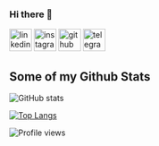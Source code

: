 ### Hi there 👋

[<img src='https://cdn.jsdelivr.net/npm/simple-icons@3.0.1/icons/linkedin.svg' alt='linkedin' height='40'>](https://www.linkedin.com/in/andrew-sliusarenko-9941131ab/) [<img src='https://cdn.jsdelivr.net/npm/simple-icons@3.0.1/icons/instagram.svg' alt='instagram' height='40'>](https://www.instagram.com/anry_sliusar/) [<img src='https://cdn.jsdelivr.net/npm/simple-icons@3.0.1/icons/github.svg' alt='github' height='40'>](https://github.com/anrysliusar) [<img src='https://cdn.jsdelivr.net/npm/simple-icons@3.0.1/icons/telegram.svg' alt='telegram' height='40'>](https://t.me/anry_sliusar)  
## Some of my Github Stats
![GitHub stats](https://github-readme-stats.vercel.app/api?username=anrysliusar&show_icons=true)

[![Top Langs](https://github-readme-stats.vercel.app/api/top-langs/?username=anrysliusar)](https://github.com/anuraghazra/github-readme-stats)

![Profile views](https://gpvc.arturio.dev/anrysliusar) 
